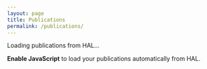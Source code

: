 ```yaml
---
layout: page
title: Publications
permalink: /publications/
---
```


<div id="pubs-root">
  <p>Loading publications from HAL…</p>
</div>

<noscript>
  <p><strong>Enable JavaScript</strong> to load your publications automatically from HAL.</p>
</noscript>

<script>
(function() {
  const IDHAL = "alessandro-palumbo"; // your HAL id
  const ROOT = document.getElementById("pubs-root");

  // Utility helpers
  const escapeHTML = (s) => (s||"")
    .replace(/&/g, "&amp;")
    .replace(/</g, "&lt;")
    .replace(/>/g, "&gt;")
    .replace(/"/g, "&quot;")
    .replace(/'/g, "&#039;");

  function venueOf(d) {
    return d.journalTitle_s || d.bookTitle_s || d.conferenceTitle_s || d.serieTitle_s || "";
  }

  function halUrl(d) {
    if (d.halId_s) return `https://hal.science/${encodeURIComponent(d.halId_s)}`;
    if (d.docid) return `https://hal.science/hal-${encodeURIComponent(d.docid)}`;
    return null;
  }

  function pdfUrl(d) {
    // HAL often exposes main file via fileMain_s. If not present, fall back to HAL page.
    if (d.fileMain_s) return d.fileMain_s.startsWith("http") ? d.fileMain_s : `https://hal.science/${d.fileMain_s}`;
    return null;
  }

  function doiUrl(d) {
    return d.doiId_s ? `https://doi.org/${encodeURIComponent(d.doiId_s)}` : null;
  }

  function bibtexUrl(d) {
    if (d.halId_s) return `https://hal.science/${encodeURIComponent(d.halId_s)}/bibtex`;
    if (d.docid) return `https://hal.science/hal-${encodeURIComponent(d.docid)}/bibtex`;
    return null;
  }

  function typeBadge(t) {
    if (!t) return "";
    const map = {
      ART: "Journal",
      COMM: "Conference",
      POSTER: "Poster",
      THESE: "Thesis",
      HDR: "HDR",
      OUV: "Book",
      COUV: "Chapter",
      REPORT: "Report",
      PATENT: "Patent",
      OTHER: "Other"
    };
    const label = map[t] || t;
    return `<span class="px-2 py-0.5 text-xs rounded bg-gray-200">${escapeHTML(label)}</span>`;
  }

  function itemHTML(d) {
    const title = escapeHTML(d.label_s || "(untitled)");
    const where = escapeHTML(venueOf(d));
    const year = d.producedDateY_i || "";
    const links = [];
    const uHAL = halUrl(d); if (uHAL) links.push(`<a href="${uHAL}" target="_blank" rel="noopener">HAL</a>`);
    const uPDF = pdfUrl(d); if (uPDF) links.push(`<a href="${uPDF}" target="_blank" rel="noopener">PDF</a>`);
    const uDOI = doiUrl(d); if (uDOI) links.push(`<a href="${uDOI}" target="_blank" rel="noopener">DOI</a>`);
    const uBIB = bibtexUrl(d); if (uBIB) links.push(`<a href="${uBIB}" target="_blank" rel="noopener">BibTeX</a>`);

    const meta = [typeBadge(d.docType_s), year && `<span>${year}</span>`, where && `<em>${where}</em>`]
      .filter(Boolean).join(" · ");

    return `
      <li class="pub-item">
        <div class="pub-title">${title}</div>
        ${meta ? `<div class="pub-meta">${meta}</div>` : ""}
        ${links.length ? `<div class="pub-links">${links.join(" · ")}</div>` : ""}
      </li>`;
  }

  function render(docs) {
    const byYear = new Map();
    for (const d of docs) {
      const y = d.producedDateY_i || "No year";
      if (!byYear.has(y)) byYear.set(y, []);
      byYear.get(y).push(d);
    }
    const years = Array.from(byYear.keys()).sort((a,b) => String(b).localeCompare(String(a)));

    ROOT.innerHTML = years.map(y => `
      <section class="pub-year">
        <h2>${escapeHTML(String(y))}</h2>
        <ul class="pub-list">
          ${byYear.get(y).map(itemHTML).join("")}
        </ul>
      </section>
    `).join("");
  }

  async function fetchHAL() {
    const base = "https://api.archives-ouvertes.fr/search/";
    const fields = [
      "docid","halId_s","label_s","authFullName_s","producedDateY_i","docType_s",
      "journalTitle_s","bookTitle_s","conferenceTitle_s","serieTitle_s",
      "publicationDate_s","doiId_s","fileMain_s","linkExtUrl_s"
    ];
    const params = new URLSearchParams({
      q: `authIdHal_s:${IDHAL}`,
      fl: fields.join(","),
      wt: "json",
      rows: "500",
      sort: "producedDate_tdate desc"
    });
    const url = `${base}?${params.toString()}`;

    try {
      const res = await fetch(url, { headers: { "Accept": "application/json" } });
      if (!res.ok) throw new Error(`HAL error ${res.status}`);
      const data = await res.json();
      const docs = (data.response && data.response.docs) || [];
      if (!docs.length) {
        ROOT.innerHTML = `<p>No publications found on HAL for <code>${escapeHTML(IDHAL)}</code>.</p>`;
        return;
      }
      render(docs);
    } catch (err) {
      console.error(err);
      const profile = `https://hal.science/search/index/?q=authIdHal_s%3A${encodeURIComponent(IDHAL)}`;
      ROOT.innerHTML = `
        <p>Could not load publications from HAL right now.</p>
        <p>You can check your HAL profile here: <a href="${profile}" target="_blank" rel="noopener">${profile}</a></p>
      `;
    }
  }

  // Minimal styles
  const style = document.createElement("style");
  style.textContent = `
    #pubs-root { line-height: 1.5; }
    .pub-year { margin: 1.5rem 0; }
    .pub-year h2 { margin-bottom: 0.5rem; border-bottom: 1px solid #eee; padding-bottom: 0.25rem; }
    .pub-list { list-style: none; padding-left: 0; }
    .pub-item { margin: 0.75rem 0; }
    .pub-title { font-weight: 600; }
    .pub-meta { color: #666; font-size: 0.95em; margin-top: 0.15rem; }
    .pub-links { margin-top: 0.25rem; font-size: 0.95em; }
    .pub-links a { text-decoration: none; }
  `;
  document.head.appendChild(style);

  fetchHAL();
})();
</script>

